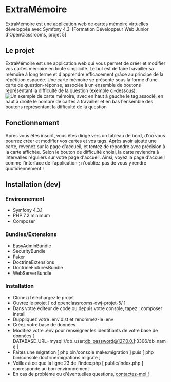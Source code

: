 # ExtraMémoire 

ExtraMémoire est une application web de cartes mémoire virtuelles développée avec Symfony 4.3. 
[Formation Développeur Web Junior d'OpenClassrooms, projet 5]

## Le projet

ExtraMémoire est une application web qui vous permet de créer et modifier vos cartes mémoire en toute simplicité.
Le but est de faire travailler sa mémoire à long terme et d'apprendre efficacement grâce au principe de la répétition espacée. 
Une carte mémoire se présente sous la forme d'une carte de question-réponse, associée à un ensemble de boutons représentant la difficulté de la question (exemple ci-dessous).
![Un exemple de carte mémoire, avec en haut à gauche le tag associé, en haut à droite le nombre de cartes à travailler et en bas l'ensemble des boutons représentant la difficulté de la question](https://extramemoire.pablobuisson.fr/img/flashcard-exemple.png)

## Fonctionnement 

Après vous êtes inscrit, vous êtes dirigé vers un tableau de bord, d'où vous pourrez créer et modifier vos cartes et vos tags. Après avoir ajouté une carte, revenez sur la page d'accueil, et tentez de répondre avec précision à la carte affichée. Selon le bouton de difficulté choisi, la carte reviendra à intervalles réguliers sur votre page d'accueil. 
Ainsi, voyez la page d'accueil comme l'interface de l'application ; n'oubliez pas de vous y rendre quotidiennement !

## Installation (dev)

### Environnement
* Symfony 4.3.1
* PHP 7.2 minimum
* Composer

### Bundles/Extensions
* EasyAdminBundle
* SecurityBundle
* Faker
* DoctrineExtensions
* DoctrineFixturesBundle
* WebServerBundle

### Installation
* Clonez/Téléchargez le projet
* Ouvrez le projet [ cd openclassrooms-dwj-projet-5/ ]
* Dans votre éditeur de code ou depuis votre console, tapez : composer install
* Duppliquez votre .env.dist et renommez-le .env
* Créez votre base de données
* Modifiez votre .env pour renseigner les identifiants de votre base de données [ DATABASE_URL=mysql://db_user:db_password@127.0.0.1:3306/db_name ]
* Faites une migration [ php bin/console make:migration ] puis [ php bin/console doctrine:migrations:migrate ]
* Veillez à ce que la ligne 23 de l'index.php [ public/index.php ] corresponde au bon environnement 
* En cas de problème ou d'éventuelles questions, [contactez-moi !](mailto:pablo.buisson@gmail.com)